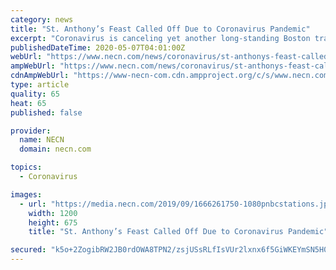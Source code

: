 ```yaml
---
category: news
title: "St. Anthony’s Feast Called Off Due to Coronavirus Pandemic"
excerpt: "Coronavirus is canceling yet another long-standing Boston tradition St. Anthony’s Feast in the North End has been called off due to the COVID-19 pandemic. The event started back in 1919, becoming the largest Italian religious festival in New England."
publishedDateTime: 2020-05-07T04:01:00Z
webUrl: "https://www.necn.com/news/coronavirus/st-anthonys-feast-called-off-due-to-coronavirus-pandemic/2268945/"
ampWebUrl: "https://www.necn.com/news/coronavirus/st-anthonys-feast-called-off-due-to-coronavirus-pandemic/2268945/?amp"
cdnAmpWebUrl: "https://www-necn-com.cdn.ampproject.org/c/s/www.necn.com/news/coronavirus/st-anthonys-feast-called-off-due-to-coronavirus-pandemic/2268945/?amp"
type: article
quality: 65
heat: 65
published: false

provider:
  name: NECN
  domain: necn.com

topics:
  - Coronavirus

images:
  - url: "https://media.necn.com/2019/09/1666261750-1080pnbcstations.jpg?resize=1200%2C675"
    width: 1200
    height: 675
    title: "St. Anthony’s Feast Called Off Due to Coronavirus Pandemic"

secured: "k5o+2ZogibRW2JB0rdOWA8TPN2/zsjUSsRLfIsVUr2lxnx6f5GiWKEYmSN5H0uw9d6iE7MXytoHzI7x12s2hwRZcCa/6wlEslX+lPZESSplmnJ/JysvzmlxeF8PQMD/9h1bPZ+e1G6UEoXdsb5AE+hQY/qYgNCYCnqRc7p63TA8HWZ0m0wlwob0Q4S8o0y9hZQfTj21mYxB19m1wJlQa/Ur3F/aMecfnSqgdxeLrnWAv3SgdV5XgWuZSEbL8ZIz69wZHFmq1Y6VdYYtsjQpTyolNku8D026pPGa3h9WAsDpa5sQS8/u6X4NkmXayJnVW;FLXo0m/xY8wVVNxVf57mQQ=="
---
```


